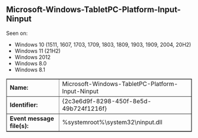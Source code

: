 ## Microsoft-Windows-TabletPC-Platform-Input-Ninput

Seen on:
* Windows 10 (1511, 1607, 1703, 1709, 1803, 1809, 1903, 1909, 2004, 20H2)
* Windows 11 (21H2)
* Windows 2012
* Windows 8.0
* Windows 8.1

<table border="1" class="docutils">
  <tbody>
    <tr>
      <td><b>Name:</b></td>
      <td>Microsoft-Windows-TabletPC-Platform-Input-Ninput</td>
    </tr>
    <tr>
      <td><b>Identifier:</b></td>
      <td>{2c3e6d9f-8298-450f-8e5d-49b724f1216f}</td>
    </tr>
    <tr>
      <td><b>Event message file(s):</b></td>
      <td>%systemroot%\system32\ninput.dll</td>
    </tr>
  </tbody>
</table>

&nbsp;

